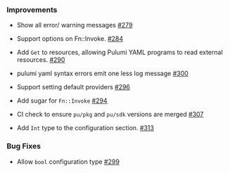 ### Improvements

- Show all error/ warning messages
  [#279](https://github.com/pulumi/pulumi-yaml/pull/279)

- Support options on Fn::Invoke.
  [#284](https://github.com/pulumi/pulumi-yaml/pull/284)

- Add `Get` to resources, allowing Pulumi YAML programs to read external resources.
  [#290](https://github.com/pulumi/pulumi-yaml/pull/290)

- pulumi yaml syntax errors emit one less log message
  [#300](https://github.com/pulumi/pulumi-yaml/pull/300)

- Support setting default providers
  [#296](https://github.com/pulumi/pulumi-yaml/pull/296)

- Add sugar for `Fn::Invoke`
  [#294](https://github.com/pulumi/pulumi-yaml/pull/294)

- CI check to ensure `pu/pkg` and `pu/sdk` versions are merged
  [#307](https://github.com/pulumi/pulumi-yaml/pull/307)

- Add `Int` type to the configuration section.
  [#313](https://github.com/pulumi/pulumi-yaml/pull/313)

### Bug Fixes

- Allow `bool` configuration type
  [#299](https://github.com/pulumi/pulumi-yaml/pull/299)
